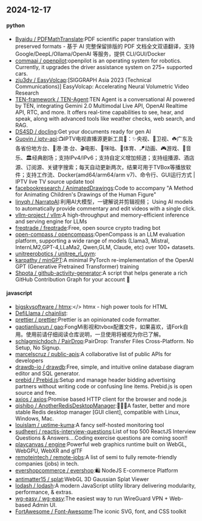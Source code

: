 ## 2024-12-17

#### python
* [Byaidu / PDFMathTranslate](https://github.com/Byaidu/PDFMathTranslate):PDF scientific paper translation with preserved formats - 基于 AI 完整保留排版的 PDF 文档全文双语翻译，支持 Google/DeepL/Ollama/OpenAI 等服务，提供 CLI/GUI/Docker
* [commaai / openpilot](https://github.com/commaai/openpilot):openpilot is an operating system for robotics. Currently, it upgrades the driver assistance system on 275+ supported cars.
* [zju3dv / EasyVolcap](https://github.com/zju3dv/EasyVolcap):[SIGGRAPH Asia 2023 (Technical Communications)] EasyVolcap: Accelerating Neural Volumetric Video Research
* [TEN-framework / TEN-Agent](https://github.com/TEN-framework/TEN-Agent):TEN Agent is a conversational AI powered by TEN, integrating Gemini 2.0 Multimodal Live API, OpenAI Realtime API, RTC, and more. It offers real-time capabilities to see, hear, and speak, along with advanced tools like weather checks, web search, and RAG.
* [DS4SD / docling](https://github.com/DS4SD/docling):Get your documents ready for gen AI
* [Guovin / iptv-api](https://github.com/Guovin/iptv-api):📺IPTV电视直播源更新工具🚀：✨央视、📡卫视、☘️广东及各省份地方台、🌊港·澳·台、🎬电影、🎥咪咕、🏀体育、🪁动画、🎮游戏、🎵音乐、🏛经典剧场；支持IPv4/IPv6；支持自定义增加频道；支持组播源、酒店源、订阅源、关键字搜索；每天自动更新两次，结果可用于TVBox等播放软件；支持工作流、Docker(amd64/arm64/arm v7)、命令行、GUI运行方式 | IPTV live TV source update tool
* [facebookresearch / AnimatedDrawings](https://github.com/facebookresearch/AnimatedDrawings):Code to accompany "A Method for Animating Children's Drawings of the Human Figure"
* [linyqh / NarratoAI](https://github.com/linyqh/NarratoAI):利用AI大模型，一键解说并剪辑视频； Using AI models to automatically provide commentary and edit videos with a single click.
* [vllm-project / vllm](https://github.com/vllm-project/vllm):A high-throughput and memory-efficient inference and serving engine for LLMs
* [freqtrade / freqtrade](https://github.com/freqtrade/freqtrade):Free, open source crypto trading bot
* [open-compass / opencompass](https://github.com/open-compass/opencompass):OpenCompass is an LLM evaluation platform, supporting a wide range of models (Llama3, Mistral, InternLM2,GPT-4,LLaMa2, Qwen,GLM, Claude, etc) over 100+ datasets.
* [unitreerobotics / unitree_rl_gym](https://github.com/unitreerobotics/unitree_rl_gym):
* [karpathy / minGPT](https://github.com/karpathy/minGPT):A minimal PyTorch re-implementation of the OpenAI GPT (Generative Pretrained Transformer) training
* [Shpota / github-activity-generator](https://github.com/Shpota/github-activity-generator):A script that helps generate a rich GitHub Contribution Graph for your account 🤖

#### javascript
* [bigskysoftware / htmx](https://github.com/bigskysoftware/htmx):</> htmx - high power tools for HTML
* [DefiLlama / chainlist](https://github.com/DefiLlama/chainlist):
* [prettier / prettier](https://github.com/prettier/prettier):Prettier is an opinionated code formatter.
* [gaotianliuyun / gao](https://github.com/gaotianliuyun/gao):FongMi影视和tvbox配置文件，如果喜欢，请Fork自用。使用前请仔细阅读仓库说明，一旦使用将被视为你已了解。
* [schlagmichdoch / PairDrop](https://github.com/schlagmichdoch/PairDrop):PairDrop: Transfer Files Cross-Platform. No Setup, No Signup.
* [marcelscruz / public-apis](https://github.com/marcelscruz/public-apis):A collaborative list of public APIs for developers
* [drawdb-io / drawdb](https://github.com/drawdb-io/drawdb):Free, simple, and intuitive online database diagram editor and SQL generator.
* [prebid / Prebid.js](https://github.com/prebid/Prebid.js):Setup and manage header bidding advertising partners without writing code or confusing line items. Prebid.js is open source and free.
* [axios / axios](https://github.com/axios/axios):Promise based HTTP client for the browser and node.js
* [qishibo / AnotherRedisDesktopManager](https://github.com/qishibo/AnotherRedisDesktopManager):🚀🚀🚀A faster, better and more stable Redis desktop manager [GUI client], compatible with Linux, Windows, Mac.
* [louislam / uptime-kuma](https://github.com/louislam/uptime-kuma):A fancy self-hosted monitoring tool
* [sudheerj / reactjs-interview-questions](https://github.com/sudheerj/reactjs-interview-questions):List of top 500 ReactJS Interview Questions & Answers....Coding exercise questions are coming soon!!
* [playcanvas / engine](https://github.com/playcanvas/engine):Powerful web graphics runtime built on WebGL, WebGPU, WebXR and glTF
* [remoteintech / remote-jobs](https://github.com/remoteintech/remote-jobs):A list of semi to fully remote-friendly companies (jobs) in tech.
* [evershopcommerce / evershop](https://github.com/evershopcommerce/evershop):🛍️ NodeJS E-commerce Platform
* [antimatter15 / splat](https://github.com/antimatter15/splat):WebGL 3D Gaussian Splat Viewer
* [lodash / lodash](https://github.com/lodash/lodash):A modern JavaScript utility library delivering modularity, performance, & extras.
* [wg-easy / wg-easy](https://github.com/wg-easy/wg-easy):The easiest way to run WireGuard VPN + Web-based Admin UI.
* [FortAwesome / Font-Awesome](https://github.com/FortAwesome/Font-Awesome):The iconic SVG, font, and CSS toolkit
